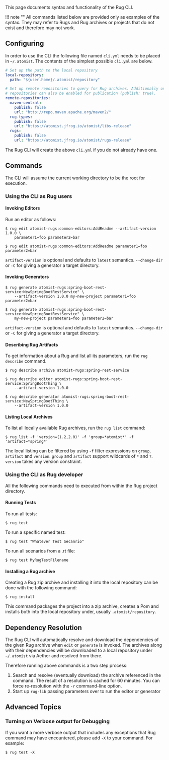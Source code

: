 This page documents syntax and functionality of the Rug CLI.

!!! note ""
    All commands listed below are provided only as examples of the
    syntax.  They may refer to Rugs and Rug archives or projects that
    do not exist and therefore may not work.

## Configuring

In order to use the CLI the following file named `cli.yml` needs to be
placed in `~/.atomist`.  The contents of the simplest possible
`cli.yml` are below.

```yaml
# Set up the path to the local repository
local-repository:
  path: "${user.home}/.atomist/repository"

# Set up remote repositories to query for Rug archives. Additionally one of the
# repositories can also be enabled for publication (publish: true).
remote-repositories:
  maven-central:
    publish: false
    url: "http://repo.maven.apache.org/maven2/"
  rug-types:
    publish: false
    url: "https://atomist.jfrog.io/atomist/libs-release"
  rugs:
    publish: false
    url: "https://atomist.jfrog.io/atomist/rugs-release"
```

The Rug CLI will create the above `cli.yml` if you do not already have
one.

## Commands

The CLI will assume the current working directory to be the root for execution.

### Using the CLI as Rug users

#### Invoking Editors

Run an editor as follows:

```console
$ rug edit atomist-rugs:common-editors:AddReadme --artifact-version 1.0.0 \
    parameter1=foo parameter2=bar

$ rug edit atomist-rugs:common-editors:AddReadme parameter1=foo parameter2=bar
```

`artifact-version` is optional and defaults to `latest` semantics.
`--change-dir` or `-C` for giving a generator a target directory.

#### Invoking Generators

```console
$ rug generate atomist-rugs:spring-boot-rest-service:NewSpringBootRestService" \
    --artifact-version 1.0.0 my-new-project parameter1=foo parameter2=bar

$ rug generate atomist-rugs:spring-boot-rest-service:NewSpringBootRestService" \
    my-new-project parameter1=foo parameter2=bar
```

`artifact-version` is optional and defaults to `latest` semantics.
`--change-dir` or `-C` for giving a generator a target directory.

#### Describing Rug Artifacts

To get information about a Rug and list all its parameters, run the
`rug describe` command.

```console
$ rug describe archive atomist-rugs:spring-rest-service

$ rug describe editor atomist-rugs:spring-boot-rest-service:SpringBootThing \
    --artifact-version 1.0.0

$ rug describe generator atomist-rugs:spring-boot-rest-service:NewSpringBootThing \
    --artifact-version 1.0.0
```

#### Listing Local Archives

To list all locally available Rug archives, run the `rug list`
command:

```console
$ rug list -f 'version=[1.2,2.0)' -f 'group=*atomist*' -f 'artifact=*sp?ing*'
```

The local listing can be filtered by using `-f` filter expressions on
`group`, `artifact` and `version`. `group` and `artifact` support
wildcards of `*` and `?`.  `version` takes any version constraint.

### Using the CLI as Rug developer

All the following commands need to executed from within the Rug
project directory.

#### Running Tests

To run all tests:

```console
$ rug test
```

To run a specific named test:

```console
$ rug test "Whatever Test Secanrio"
```

To run all scenarios from a .rt file:

```console
$ rug test MyRugTestFilename
```

#### Installing a Rug archive

Creating a Rug zip archive and installing it into the local repository
can be done with the following command:

```console
$ rug install
```

This command packages the project into a zip archive, creates a Pom
and installs both into the local repository under, usually
`.atomist/repository`.

## Dependency Resolution

The Rug CLI will automatically resolve and download the dependencies
of the given Rug archive when `edit` or `generate` is invoked. The
archives along with their dependencies will be downloaded to a local
repository under `~/.atomist` via Aether and resolved from there.

Therefore running above commands is a two step process:

1.  Search and resolve (eventually download) the archive referenced in
    the command.  The result of a resolution is cached for 60
    minutes. You can force re-resolution with the `-r` command-line
    option.
2.  Start up `rug-lib` passing parameters over to run the editor or
    generator

## Advanced Topics

### Turning on Verbose output for Debugging

If you want a more verbose output that includes any exceptions that
Rug command may have encountered, please add `-X` to your command.
For example:

```console
$ rug test -X
```

